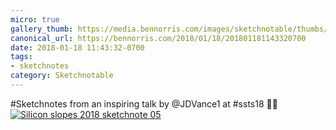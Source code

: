 ```yaml
---
micro: true
gallery_thumb: https://media.bennorris.com/images/sketchnotable/thumbs/silicon-slopes-2018-sketchnote-05.jpg
canonical_url: https://bennorris.com/2018/01/18/201801181143320700
date: 2018-01-18 11:43:32-0700
tags:
- sketchnotes
category: Sketchnotable
---
```


#Sketchnotes from an inspiring talk by @JDVance1 at #ssts18 ✍🏼 [![Silicon slopes 2018 sketchnote 05](https://media.bennorris.com/images/sketchnotable/silicon-slopes-2018/silicon-slopes-2018-sketchnote-05.jpg)](https://media.bennorris.com/images/sketchnotable/silicon-slopes-2018/silicon-slopes-2018-sketchnote-05.jpg)